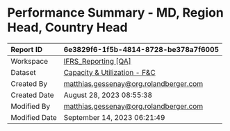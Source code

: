 



# Performance Summary - MD, Region Head, Country Head

|Report ID|6e3829f6-1f5b-4814-8728-be378a7f6005|
| :--- | :--- |
|Workspace|[IFRS_Reporting [QA]](../Workspaces/IFRS_Reporting-[QA].md)|
|Dataset|[Capacity & Utilization - F&C](../Datasets/Capacity-&-Utilization---F&C.md)|
|Created By|matthias.gessenay@org.rolandberger.com|
|Created Date|August 28, 2023 08:55:38|
|Modified By|matthias.gessenay@org.rolandberger.com|
|Modified Date|September 14, 2023 06:21:49|
